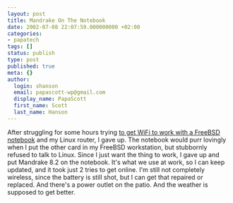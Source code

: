 ```yaml
---
layout: post
title: Mandrake On The Notebook
date: 2002-07-08 22:07:59.000000000 +02:00
categories:
- papatech
tags: []
status: publish
type: post
published: true
meta: {}
author:
  login: shanson
  email: papascott-wp@gmail.com
  display_name: PapaScott
  first_name: Scott
  last_name: Hanson
---
```

<p>After struggling for some hours trying <a href="/2002/06/23/1781.php#001781">to get WiFi to work with a FreeBSD notebook</a> and my Linux router, I gave up. The notebook would purr lovingly when I put the other card in my FreeBSD workstation, but stubbornly refused to talk to Linux. Since I just want the thing to work, I gave up and put Mandrake 8.2 on the notebook. It's what we use at work, so I can keep updated, and it took just 2 tries to get online. I'm still not completely wireless, since the battery is still shot, but I can get that repaired or replaced. And there's a power outlet on the patio. And the weather is supposed to get better.</p>
